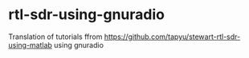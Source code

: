 # rtl-sdr-using-gnuradio
Translation of tutorials ffrom https://github.com/tapyu/stewart-rtl-sdr-using-matlab using gnuradio
